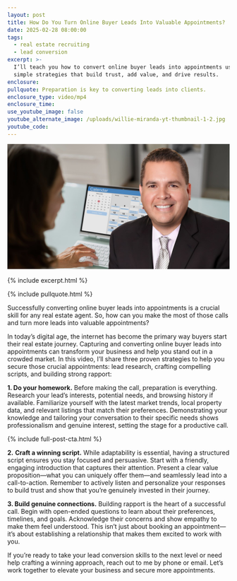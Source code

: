 ```yaml
---
layout: post
title: How Do You Turn Online Buyer Leads Into Valuable Appointments?
date: 2025-02-28 08:00:00
tags:
  - real estate recruiting
  - lead conversion
excerpt: >-
  I’ll teach you how to convert online buyer leads into appointments using
  simple strategies that build trust, add value, and drive results.
enclosure:
pullquote: Preparation is key to converting leads into clients.
enclosure_type: video/mp4
enclosure_time:
use_youtube_image: false
youtube_alternate_image: /uploads/willie-miranda-yt-thumbnail-1-2.jpg
youtube_code:
---
```

![](/uploads/willie-miranda-yt-thumbnail-1-3.jpg)

{% include excerpt.html %}

{% include pullquote.html %}

Successfully converting online buyer leads into appointments is a crucial skill for any real estate agent. So, how can you make the most of those calls and turn more leads into valuable appointments?

In today’s digital age, the internet has become the primary way buyers start their real estate journey. Capturing and converting online buyer leads into appointments can transform your business and help you stand out in a crowded market. In this video, I’ll share three proven strategies to help you secure those crucial appointments: lead research, crafting compelling scripts, and building strong rapport:

**1\. Do your homework.** Before making the call, preparation is everything. Research your lead’s interests, potential needs, and browsing history if available. Familiarize yourself with the latest market trends, local property data, and relevant listings that match their preferences. Demonstrating your knowledge and tailoring your conversation to their specific needs shows professionalism and genuine interest, setting the stage for a productive call.

{% include full-post-cta.html %}

**2\.** **Craft a winning script.** While adaptability is essential, having a structured script ensures you stay focused and persuasive. Start with a friendly, engaging introduction that captures their attention. Present a clear value proposition—what you can uniquely offer them—and seamlessly lead into a call-to-action. Remember to actively listen and personalize your responses to build trust and show that you’re genuinely invested in their journey.

**3\. Build genuine connections.** Building rapport is the heart of a successful call. Begin with open-ended questions to learn about their preferences, timelines, and goals. Acknowledge their concerns and show empathy to make them feel understood. This isn’t just about booking an appointment—it’s about establishing a relationship that makes them excited to work with you.

If you’re ready to take your lead conversion skills to the next level or need help crafting a winning approach, reach out to me by phone or email. Let’s work together to elevate your business and secure more appointments.<br>